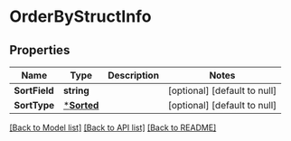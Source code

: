 # OrderByStructInfo

## Properties
Name | Type | Description | Notes
------------ | ------------- | ------------- | -------------
**SortField** | **string** |  | [optional] [default to null]
**SortType** | [***Sorted**](Sorted.md) |  | [optional] [default to null]

[[Back to Model list]](../README.md#documentation-for-models) [[Back to API list]](../README.md#documentation-for-api-endpoints) [[Back to README]](../README.md)


